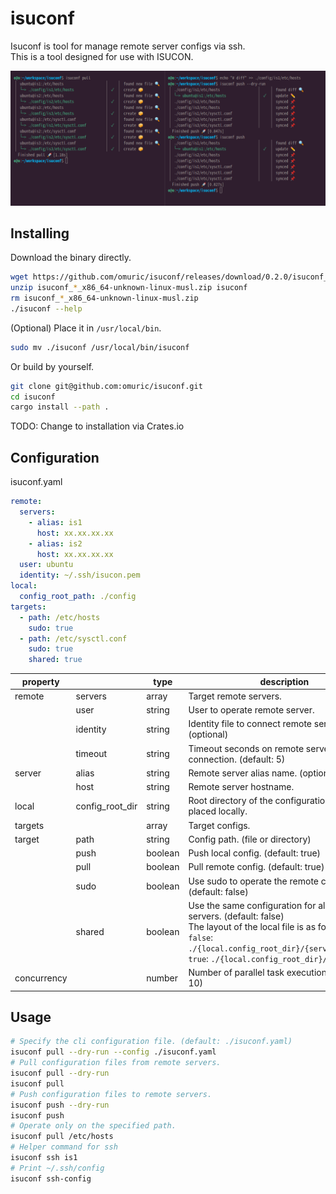 # isuconf

Isuconf is tool for manage remote server configs via ssh.  
This is a tool designed for use with ISUCON.

![](.img/screenshot.png)

## Installing

Download the binary directly.

```bash
wget https://github.com/omuric/isuconf/releases/download/0.2.0/isuconf_0.2.0_x86_64-unknown-linux-musl.zip
unzip isuconf_*_x86_64-unknown-linux-musl.zip isuconf
rm isuconf_*_x86_64-unknown-linux-musl.zip
./isuconf --help
```

(Optional) Place it in `/usr/local/bin`.

```bash
sudo mv ./isuconf /usr/local/bin/isuconf
```

Or build by yourself.

```bash
git clone git@github.com:omuric/isuconf.git
cd isuconf
cargo install --path .
```

TODO: Change to installation via Crates.io

## Configuration

isuconf.yaml

```yml
remote:
  servers:
    - alias: is1
      host: xx.xx.xx.xx
    - alias: is2
      host: xx.xx.xx.xx
  user: ubuntu
  identity: ~/.ssh/isucon.pem
local:
  config_root_path: ./config
targets:
  - path: /etc/hosts
    sudo: true
  - path: /etc/sysctl.conf
    sudo: true
    shared: true

```

| property    |                 | type    | description                                                                                                                                                                                                                  | 
|-------------|-----------------|---------|------------------------------------------------------------------------------------------------------------------------------------------------------------------------------------------------------------------------------| 
| remote      | servers         | array   | Target remote servers.                                                                                                                                                                                                       | 
|             | user            | string  | User to operate remote server.                                                                                                                                                                                               | 
|             | identity        | string  | Identity file to connect remote server.  (optional)                                                                                                                                                                          | 
|             | timeout         | string  | Timeout seconds on remote server connection. (default: 5)                                                                                                                                                                    | 
| server      | alias           | string  | Remote server alias name. (optional)                                                                                                                                                                                         | 
|             | host            | string  | Remote server hostname.                                                                                                                                                                                                      | 
| local       | config_root_dir | string  | Root directory of the configuration to be placed locally.                                                                                                                                                                    | 
| targets     |                 | array   | Target configs.                                                                                                                                                                                                              | 
| target      | path            | string  | Config path. (file or directory)                                                                                                                                                                                             | 
|             | push            | boolean | Push local config. (default: true)                                                                                                                                                                                           |
|             | pull            | boolean | Pull remote config. (default: true)                                                                                                                                                                                          | 
|             | sudo            | boolean | Use sudo to operate the remote configuration. (default: false)                                                                                                                                                               | 
|             | shared          | boolean | Use the same configuration for all remote servers. (default: false)<br>The layout of the local file is as follows.<br>`false`: `./{local.config_root_dir}/{server}/{config}`<br>`true`: `./{local.config_root_dir}/{config}` | 
| concurrency |                 | number  | Number of parallel task executions. (default: 10)                                                                                                                                                                            | 

## Usage

```bash
# Specify the cli configuration file. (default: ./isuconf.yaml)
isuconf pull --dry-run --config ./isuconf.yaml
# Pull configuration files from remote servers.
isuconf pull --dry-run
isuconf pull
# Push configuration files to remote servers.
isuconf push --dry-run
isuconf push
# Operate only on the specified path.
isuconf pull /etc/hosts
# Helper command for ssh
isuconf ssh is1
# Print ~/.ssh/config
isuconf ssh-config
```

